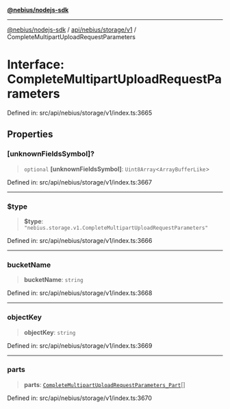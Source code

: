 [**@nebius/nodejs-sdk**](../../../../../README.md)

***

[@nebius/nodejs-sdk](../../../../../README.md) / [api/nebius/storage/v1](../README.md) / CompleteMultipartUploadRequestParameters

# Interface: CompleteMultipartUploadRequestParameters

Defined in: src/api/nebius/storage/v1/index.ts:3665

## Properties

### \[unknownFieldsSymbol\]?

> `optional` **\[unknownFieldsSymbol\]**: `Uint8Array`\<`ArrayBufferLike`\>

Defined in: src/api/nebius/storage/v1/index.ts:3667

***

### $type

> **$type**: `"nebius.storage.v1.CompleteMultipartUploadRequestParameters"`

Defined in: src/api/nebius/storage/v1/index.ts:3666

***

### bucketName

> **bucketName**: `string`

Defined in: src/api/nebius/storage/v1/index.ts:3668

***

### objectKey

> **objectKey**: `string`

Defined in: src/api/nebius/storage/v1/index.ts:3669

***

### parts

> **parts**: [`CompleteMultipartUploadRequestParameters_Part`](CompleteMultipartUploadRequestParameters_Part.md)[]

Defined in: src/api/nebius/storage/v1/index.ts:3670
